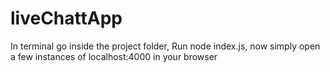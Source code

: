 # liveChattApp
In terminal go inside the project folder,
Run node index.js,
now simply open a few instances of localhost:4000 in your browser
